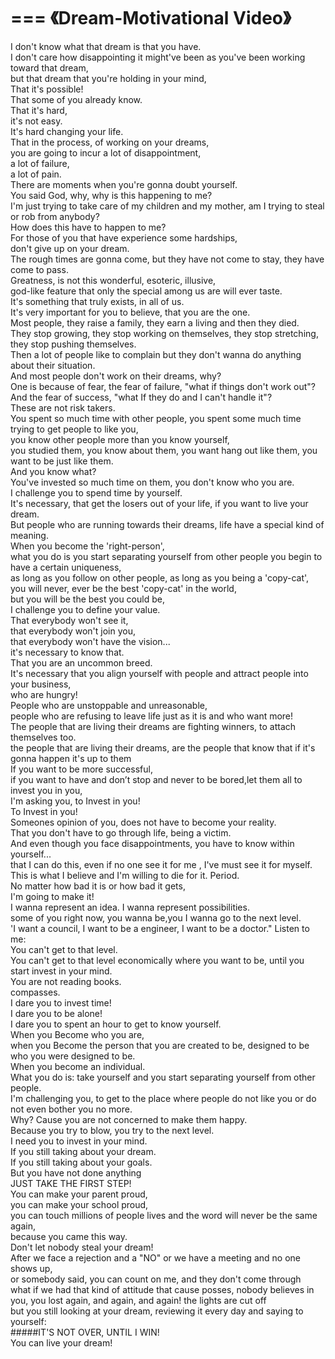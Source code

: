 ===
《Dream-Motivational Video》
===


I don't know what that dream is that you have.  
I don't care how disappointing it might've been as you've been working toward that dream,  
but that dream that you're holding in your mind,  
That it's possible!  
That some of you already know.  
That it's hard,  
it's not easy.  
It's hard changing your life.  
That in the process, of working on your dreams,  
you are going to incur a lot of disappointment,  
a lot of failure,  
a lot of pain.  
There are moments when you're gonna doubt yourself.  
You said God, why, why is this happening to me?  
I'm just trying to take care of my children and my mother, am I trying to steal or rob from anybody?  
How does this have to happen to me?  
For those of you that have experience some hardships,  
don't give up on your dream.  
The rough times are gonna come, but they have not come to stay, they have come to pass.  
Greatness, is not this wonderful, esoteric, illusive,  
god-like feature that only the special among us are will ever taste.  
It's something that truly exists, in all of us.  
It's very important for you to believe, that you are the one.  
Most people, they raise a family, they earn a living and then they died.  
They stop growing, they stop working on themselves, they stop stretching,  
they stop pushing themselves.  
Then a lot of people like to complain but they don't wanna do anything about their situation.  
And most people don't work on their dreams, why?  
One is because of fear, the fear of failure, "what if things don't work out"?  
And the fear of success, "what If they do and I can't handle it"?  
These are not risk takers.  
You spent so much time with other people, you spent some much time trying to get people to like you,  
you know other people more than you know yourself,  
you studied them, you know about them, you want hang out like them, you want to be just like them.  
And you know what?  
You've invested so much time on them, you don't know who you are.  
I challenge you to spend time by yourself.  
It's necessary, that get the losers out of your life, if you want to live your dream.  
But people who are running towards their dreams, life have a special kind of meaning.        
When you become the 'right-person',  
what you do is you start separating yourself from other people you begin to have a certain uniqueness,  
as long as you follow on other people, as long as you being a 'copy-cat',  
you will never, ever be the best 'copy-cat' in the world,  
but you will be the best you could be,  
I challenge you to define your value.         
That everybody won't see it,   
that everybody won't join you,   
that everybody won't have the vision...         
it's necessary to know that.  
That you are an uncommon breed.  
It's necessary that you align yourself with people and attract people into your business,  
who are hungry!  
People who are unstoppable and unreasonable,  
people who are refusing to leave life just as it is and who want more!  
The people that are living their dreams are fighting winners, to attach themselves too.  
the people that are living their dreams, are the people that know that if it's gonna happen it's up to them  
If you want to be more successful,  
if you want to have and don’t stop and never to be bored,let them all to invest you in you,  
I'm asking you, to Invest in you!  
To Invest in you!  
Someones opinion of you, does not have to become your reality.  
That you don't have to go through life, being a victim.  
And even though you face disappointments, you have to know within yourself...          
that I can do this, even if no one see it for me , I've must see it for myself.  
This is what I believe and I'm willing to die for it. Period.  
No matter how bad it is or how bad it gets,  
I'm going to make it!  
I wanna represent an idea. I wanna represent possibilities.  
some of you right now, you wanna be,you I wanna go to the next level.  
'I want a council, I want to be a engineer, I want to be a doctor." Listen to me:  
You can't get to that level.  
You can't get to that level economically where you want to be, until you start invest in your mind.  
You are not reading books.  
compasses.  
I dare you to invest time!  
I dare you to be alone!  
I dare you to spent an hour to get to know yourself.  
When you Become who you are,  
when you Become the person that you are created to be, designed to be who you were designed to be.  
When you become an individual.  
What you do is: take yourself and you start separating yourself from other people.  
I'm challenging you, to get to the place where people do not like you or do not even bother you no more.   
Why? Cause you are not concerned to make them happy.  
Because you try to blow, you try to the next level.  
I need you to invest in your mind.  
If you still taking about your dream.  
If you still taking about your goals.  
But you have not done anything  
JUST TAKE THE FIRST STEP!  
You can make your parent proud,  
you can make your school proud,  
you can touch millions of people lives and the word will never be the same again,  
because you came this way.  
Don't let nobody steal your dream!  
After we face a rejection and a "NO" or we have a meeting and no one shows up,  
or somebody said, you can count on me, and they don't come through  
what if we had that kind of attitude that cause posses, nobody believes in   
you, you lost again, and again, and again! the lights are cut off  
but you still looking at your dream, reviewing it every day and saying to yourself:  
#####IT'S NOT OVER, UNTIL I WIN!  
You can live your dream!  
